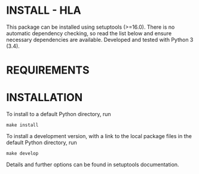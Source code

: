 INSTALL - HLA 
=============

This package can be installed using setuptools (>=16.0). There is no automatic
dependency checking, so read the list below and ensure necessary dependencies
are available. Developed and tested with Python 3 (3.4).


REQUIREMENTS
============

INSTALLATION
============

To install to a default Python directory, run

    make install

To install a development version, with a link to the local package files in the
default Python directory, run

    make develop

Details and further options can be found in setuptools documentation.
